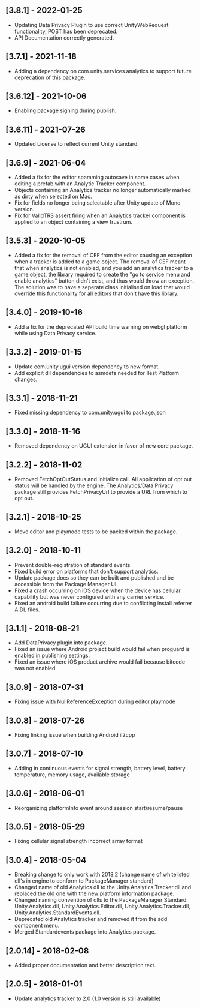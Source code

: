 ## [3.8.1] - 2022-01-25
- Updating Data Privacy Plugin to use correct UnityWebRequest functionality, POST has been deprecated.
- API Documentation correctly generated.

## [3.7.1] - 2021-11-18
- Adding a dependency on com.unity.services.analytics to support future deprecation of this package.

## [3.6.12] - 2021-10-06
- Enabling package signing during publish.

## [3.6.11] - 2021-07-26
- Updated License to reflect current Unity standard.

## [3.6.9] - 2021-06-04
- Added a fix for the editor spamming autosave in some cases when editing a prefab with an Analytic Tracker component.
- Objects containing an Analytics tracker no longer automatically marked as dirty when selected on Mac.
- Fix for fields no longer being selectable after Unity update of Mono version.
- Fix for ValidTRS assert firing when an Analytics tracker component is applied to an object containing a view frustrum.
  
## [3.5.3] - 2020-10-05
- Added a fix for the removal of CEF from the editor causing an exception when a tracker is added to a game object. 
  The removal of CEF meant that when analytics is not enabled, and you add an analytics tracker to a game object, the library
  required to create the "go to service menu and enable analytics" button didn't exist, and thus would throw an exception. The solution was 
  to have a seperate class initialised on load that would override this functionality for all editors that don't have this library.

## [3.4.0] - 2019-10-16
- Add a fix for the deprecated API build time warning on webgl platform while using Data Privacy service.

## [3.3.2] - 2019-01-15
- Update com.unity.ugui version dependency to new format.
- Add explicit dll dependencies to asmdefs needed for Test Platform changes.

## [3.3.1] - 2018-11-21
- Fixed missing dependency to com.unity.ugui to package.json

## [3.3.0] - 2018-11-16
- Removed dependency on UGUI extension in favor of new core package.

## [3.2.2] - 2018-11-02
- Removed FetchOptOutStatus and Initialize call. All application of opt out
  status will be handled by the engine. The Analytics/Data Privacy package still
  provides FetchPrivacyUrl to provide a URL from which to opt out.

## [3.2.1] - 2018-10-25
- Move editor and playmode tests to be packed within the package.

## [3.2.0] - 2018-10-11
- Prevent double-registration of standard events.
- Fixed build error on platforms that don't support analytics.
- Update package docs so they can be built and published and be accessible from
  the Package Manager UI.
- Fixed a crash occurring on iOS device when the device has cellular capability
  but was never configured with any carrier service.
- Fixed an android build failure occurring due to conflicting install referrer
  AIDL files.

## [3.1.1] - 2018-08-21
- Add DataPrivacy plugin into package.
- Fixed an issue where Android project build would fail when proguard is enabled
  in publishing settings.
- Fixed an issue where iOS product archive would fail because bitcode was not
  enabled.

## [3.0.9] - 2018-07-31
- Fixing issue with NullReferenceException during editor playmode

## [3.0.8] - 2018-07-26
- Fixing linking issue when building Android il2cpp

## [3.0.7] - 2018-07-10
- Adding in continuous events for signal strength, battery level, battery
  temperature, memory usage, available storage

## [3.0.6] - 2018-06-01
- Reorganizing platformInfo event around session start/resume/pause

## [3.0.5] - 2018-05-29
- Fixing cellular signal strength incorrect array format

## [3.0.4] - 2018-05-04
- Breaking change to only work with 2018.2 (change name of whitelisted dll's in
  engine to conform to PackageManager standard)
- Changed name of old Analytics dll to the Unity.Analytics.Tracker.dll and
  replaced the old one with the new platform information package.
- Changed naming convention of dlls to the PackageManager Standard:
  Unity.Analytics.dll, Unity.Analytics.Editor.dll, Unity.Analytics.Tracker.dll,
  Unity.Analytics.StandardEvents.dll.
- Deprecated old Analytics tracker and removed it from the add component menu.
- Merged Standardevents package into Analytics package.

## [2.0.14] - 2018-02-08
- Added proper documentation and better description text.

## [2.0.5] - 2018-01-01
- Update analytics tracker to 2.0 (1.0 version is still available)
